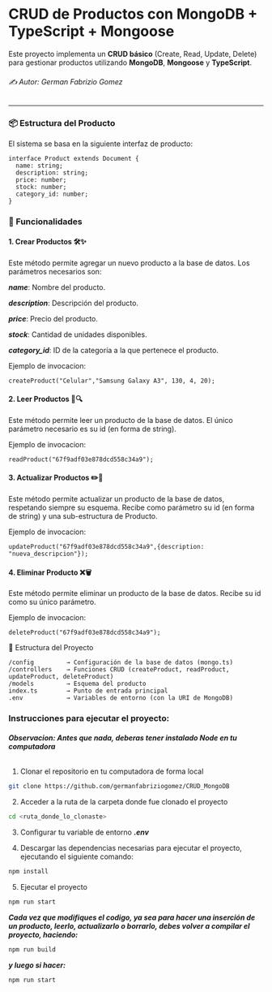 # CRUD de Productos con MongoDB + TypeScript + Mongoose

Este proyecto implementa un **CRUD básico** (Create, Read, Update, Delete) para gestionar productos utilizando **MongoDB**, **Mongoose** y **TypeScript**.

###### ✍️ Autor: German Fabrizio Gomez
---

### 📦 Estructura del Producto

El sistema se basa en la siguiente interfaz de producto:

```
interface Product extends Document {
  name: string;
  description: string;
  price: number;
  stock: number;
  category_id: number;
}
```

### 🚀 Funcionalidades
#### 1. Crear Productos 🛠️✨
Este método permite agregar un nuevo producto a la base de datos. Los parámetros necesarios son:

***name***: Nombre del producto.

***description***: Descripción del producto.

***price***: Precio del producto.

***stock***: Cantidad de unidades disponibles.

***category_id***: ID de la categoría a la que pertenece el producto.

Ejemplo de invocacion:

```
createProduct("Celular","Samsung Galaxy A3", 130, 4, 20);
```

#### 2. Leer Productos 📖🔍
Este método permite leer un producto de la base de datos. El único parámetro necesario es su id (en forma de string).

Ejemplo de invocacion:

```
readProduct("67f9adf03e878dcd558c34a9");
```

#### 3. Actualizar Productos ✏️🔄
Este método permite actualizar un producto de la base de datos, respetando siempre su esquema. Recibe como parámetro su id (en forma de string) y una sub-estructura de Producto.

Ejemplo de invocacion:

```
updateProduct("67f9adf03e878dcd558c34a9",{description: "nueva_descripcion"});
```

#### 4. Eliminar Producto ❌🗑️
Este método permite eliminar un producto de la base de datos. Recibe su id como su único parámetro.

Ejemplo de invocacion:

```
deleteProduct("67f9adf03e878dcd558c34a9");
```

📁 Estructura del Proyecto
```
/config         → Configuración de la base de datos (mongo.ts)
/controllers    → Funciones CRUD (createProduct, readProduct, updateProduct, deleteProduct)
/models         → Esquema del producto
index.ts        → Punto de entrada principal
.env            → Variables de entorno (con la URI de MongoDB)
```

### Instrucciones para ejecutar el proyecto:

###### ***Observacion: Antes que nada, deberas tener instalado **Node** en tu computadora***

1. Clonar el repositorio en tu computadora de forma local

```bash
git clone https://github.com/germanfabriziogomez/CRUD_MongoDB
```

2. Acceder a la ruta de la carpeta donde fue clonado el proyecto

```bash
cd <ruta_donde_lo_clonaste>

```
3. Configurar tu variable de entorno ***.env*** 

4. Descargar las dependencias necesarias para ejecutar el proyecto, ejecutando el siguiente comando:
```bash
npm install
```
5. Ejecutar el proyecto

```bash
npm run start
```

***Cada vez que modifiques el codigo, ya sea para hacer una inserción de un producto, leerlo, actualizarlo o borrarlo, debes volver a compilar el proyecto, haciendo:***
```bash
npm run build
```
***y luego si hacer:***
```bash
npm run start
````

